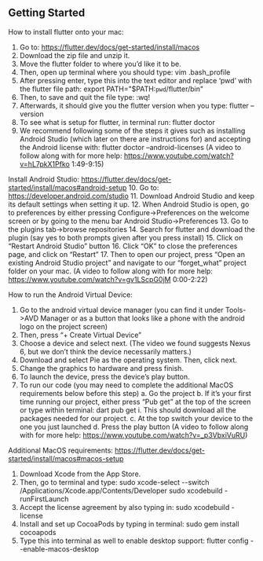 ## Getting Started
How to install flutter onto your mac:
1.	Go to: https://flutter.dev/docs/get-started/install/macos
2.	Download the zip file and unzip it.
3.	Move the flutter folder to where you’d like it to be.
4.	Then, open up terminal where you should type:
            vim .bash_profile
5.	After pressing enter, type this into the text editor and replace ‘pwd’ with the flutter file path:
	    export PATH="$PATH:`pwd`/flutter/bin"
6.	Then, to save and quit the file type:
            :wq!
7.	Afterwards, it should give you the flutter version when you type:
            flutter –version
8.	To see what is setup for flutter, in terminal run:
            flutter doctor
9.	We recommend following some of the steps it gives such as installing Android Studio (which later on there are instructions for) and accepting the Android license with:
            flutter doctor –android-licenses
(A video to follow along with for more help: 
https://www.youtube.com/watch?v=hL7pkX1Pfko 1:49-9:15)


Install Android Studio:
https://flutter.dev/docs/get-started/install/macos#android-setup
10.	Go to: https://developer.android.com/studio 
11.	Download Android Studio and keep its default settings when setting it up.
12.	When Android Studio is open, go to preferences by either pressing Configure->Preferences on the welcome screen or by going to the menu bar Android Studio->Preferences
13.	Go to the plugins tab->browse repositories
14.	Search for flutter and download the plugin (say yes to both prompts given after you press install)
15.	Click on “Restart Android Studio” button
16.	Click “OK” to close the preferences page, and click on “Restart”
17.	Then to open our project, press “Open an existing Android Studio project” and navigate to our “forget_what” project folder on your mac.
(A video to follow along with for more help: 
https://www.youtube.com/watch?v=gv1LScpG0jM 0:00-2:22)

How to run the Android Virtual Device:
1.	Go to the android virtual device manager (you can find it under Tools->AVD Manager or 
    as a button that looks like a phone with the android logo on the project screen)
2.	Then, press “+ Create Virtual Device”
3.	Choose a device and select next. (The video we found suggests Nexus 6, but we don’t 
    think the device necessarily matters.)
4.	Download and select Pie as the operating system. Then, click next.
5.	Change the graphics to hardware and press finish.
6.	To launch the device, press the device’s play button.
7.	To run our code (you may need to complete the additional MacOS requirements below before this step)
    a.	Go the project
    b.	If it’s your first time running our project, either press “Pub get” at the top of the screen 
        or type within terminal:
            dart pub get
    i.	This should download all the packages needed for our project.
    c.	At the top switch your device to the one you just launched
    d.	Press the play button
(A video to follow along with for more help: https://www.youtube.com/watch?v=_p3VbxiVuRU)

Additional MacOS requirements:
https://flutter.dev/docs/get-started/install/macos#macos-setup
1.	Download Xcode from the App Store.
2.	Then, go to terminal and type:
            sudo xcode-select --switch /Applications/Xcode.app/Contents/Developer
            sudo xcodebuild -runFirstLaunch
3.	Accept the license agreement by also typing in:
            sudo xcodebuild -license
4.	Install and set up CocoaPods by typing in terminal:
            sudo gem install cocoapods
5.	Type this into terminal as well to enable desktop support:
            flutter config --enable-macos-desktop
